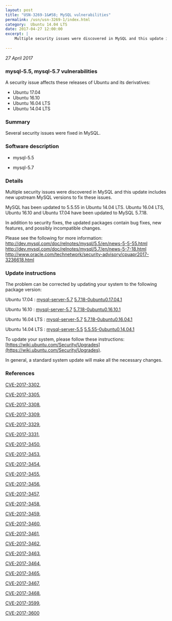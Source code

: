 ```yaml
---
layout: post
title: "USN-3269-1&#58; MySQL vulnerabilities"
permalink: /usn/usn-3269-1/index.html
category:  Ubuntu 14.04 LTS
date: 2017-04-27 12:00:00
excerpt: |
    Multiple security issues were discovered in MySQL and this update includes new upstream MySQL versions to fix these issues.
    
--- 
```

 
 

*27 April 2017*

### mysql-5.5, mysql-5.7 vulnerabilities

A security issue affects these releases of Ubuntu and its derivatives:

* Ubuntu 17.04
* Ubuntu 16.10
* Ubuntu 16.04 LTS
* Ubuntu 14.04 LTS

### Summary

Several security issues were fixed in MySQL. 

### Software description

* mysql-5.5 

* mysql-5.7 

### Details

Multiple security issues were discovered in MySQL and this update includes new upstream MySQL versions to fix these issues.

MySQL has been updated to 5.5.55 in Ubuntu 14.04 LTS. Ubuntu 16.04 LTS, Ubuntu 16.10 and Ubuntu 17.04 have been updated to MySQL 5.7.18.

In addition to security fixes, the updated packages contain bug fixes, new features, and possibly incompatible changes.

Please see the following for more information: http://dev.mysql.com/doc/relnotes/mysql/5.5/en/news-5-5-55.html http://dev.mysql.com/doc/relnotes/mysql/5.7/en/news-5-7-18.html http://www.oracle.com/technetwork/security-advisory/cpuapr2017-3236618.html 

### Update instructions

The problem can be corrected by updating your system to the following package version:

Ubuntu 17.04
 : [mysql-server-5.7](https://launchpad.net/ubuntu/+source/mysql-5.7) <span> [5.7.18-0ubuntu0.17.04.1](https://launchpad.net/ubuntu/+source/mysql-5.7/5.7.18-0ubuntu0.17.04.1) </span> 

Ubuntu 16.10
 : [mysql-server-5.7](https://launchpad.net/ubuntu/+source/mysql-5.7) <span> [5.7.18-0ubuntu0.16.10.1](https://launchpad.net/ubuntu/+source/mysql-5.7/5.7.18-0ubuntu0.16.10.1) </span> 

Ubuntu 16.04 LTS
 : [mysql-server-5.7](https://launchpad.net/ubuntu/+source/mysql-5.7) <span> [5.7.18-0ubuntu0.16.04.1](https://launchpad.net/ubuntu/+source/mysql-5.7/5.7.18-0ubuntu0.16.04.1) </span> 

Ubuntu 14.04 LTS
 : [mysql-server-5.5](https://launchpad.net/ubuntu/+source/mysql-5.5) <span> [5.5.55-0ubuntu0.14.04.1](https://launchpad.net/ubuntu/+source/mysql-5.5/5.5.55-0ubuntu0.14.04.1) </span> 

To update your system, please follow these instructions: [https://wiki.ubuntu.com/Security/Upgrades](https://wiki.ubuntu.com/Security/Upgrades).

In general, a standard system update will make all the necessary changes. 

### References

 
 [CVE-2017-3302](http://people.ubuntu.com/~ubuntu-security/cve/CVE-2017-3302), 

 [CVE-2017-3305](http://people.ubuntu.com/~ubuntu-security/cve/CVE-2017-3305), 

 [CVE-2017-3308](http://people.ubuntu.com/~ubuntu-security/cve/CVE-2017-3308), 

 [CVE-2017-3309](http://people.ubuntu.com/~ubuntu-security/cve/CVE-2017-3309), 

 [CVE-2017-3329](http://people.ubuntu.com/~ubuntu-security/cve/CVE-2017-3329), 

 [CVE-2017-3331](http://people.ubuntu.com/~ubuntu-security/cve/CVE-2017-3331), 

 [CVE-2017-3450](http://people.ubuntu.com/~ubuntu-security/cve/CVE-2017-3450), 

 [CVE-2017-3453](http://people.ubuntu.com/~ubuntu-security/cve/CVE-2017-3453), 

 [CVE-2017-3454](http://people.ubuntu.com/~ubuntu-security/cve/CVE-2017-3454), 

 [CVE-2017-3455](http://people.ubuntu.com/~ubuntu-security/cve/CVE-2017-3455), 

 [CVE-2017-3456](http://people.ubuntu.com/~ubuntu-security/cve/CVE-2017-3456), 

 [CVE-2017-3457](http://people.ubuntu.com/~ubuntu-security/cve/CVE-2017-3457), 

 [CVE-2017-3458](http://people.ubuntu.com/~ubuntu-security/cve/CVE-2017-3458), 

 [CVE-2017-3459](http://people.ubuntu.com/~ubuntu-security/cve/CVE-2017-3459), 

 [CVE-2017-3460](http://people.ubuntu.com/~ubuntu-security/cve/CVE-2017-3460), 

 [CVE-2017-3461](http://people.ubuntu.com/~ubuntu-security/cve/CVE-2017-3461), 

 [CVE-2017-3462](http://people.ubuntu.com/~ubuntu-security/cve/CVE-2017-3462), 

 [CVE-2017-3463](http://people.ubuntu.com/~ubuntu-security/cve/CVE-2017-3463), 

 [CVE-2017-3464](http://people.ubuntu.com/~ubuntu-security/cve/CVE-2017-3464), 

 [CVE-2017-3465](http://people.ubuntu.com/~ubuntu-security/cve/CVE-2017-3465), 

 [CVE-2017-3467](http://people.ubuntu.com/~ubuntu-security/cve/CVE-2017-3467), 

 [CVE-2017-3468](http://people.ubuntu.com/~ubuntu-security/cve/CVE-2017-3468), 

 [CVE-2017-3599](http://people.ubuntu.com/~ubuntu-security/cve/CVE-2017-3599), 

 [CVE-2017-3600](http://people.ubuntu.com/~ubuntu-security/cve/CVE-2017-3600)
 

